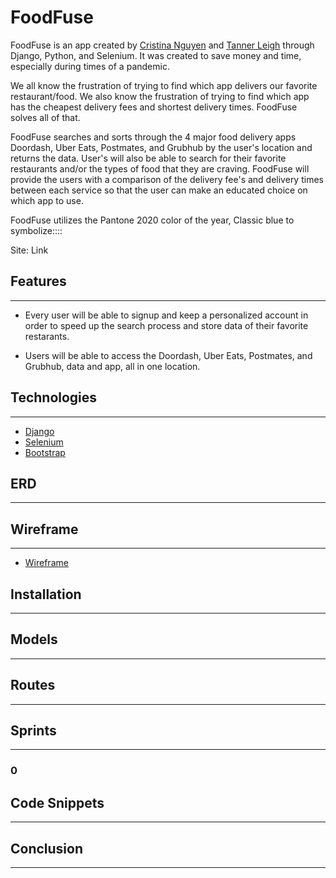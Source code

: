 # FoodFuse

FoodFuse is an app created by [Cristina Nguyen](https://github.com/crnguyen) and [Tanner Leigh](https://github.com/thleigh) through Django, Python, and Selenium. It was created to save money and time, especially during times of a pandemic.

We all know the frustration of trying to find which app delivers our favorite restaurant/food. We also know the frustration of trying to find which app has the cheapest delivery fees and shortest delivery times. FoodFuse solves all of that. 

FoodFuse searches and sorts through the 4 major food delivery apps Doordash, Uber Eats, Postmates, and Grubhub by the user's location and returns the data. User's will also be able to search for their favorite restaurants and/or the types of food that they are craving. FoodFuse will provide the users with a comparison of the delivery fee's and delivery times between each service so that the user can make an educated choice on which app to use.

FoodFuse utilizes the Pantone 2020 color of the year, Classic blue to symbolize::::

Site: Link

## Features
---
* Every user will be able to signup and keep a personalized account in order to speed up the search process and store data of their favorite restarants.

* Users will be able to access the Doordash, Uber Eats, Postmates, and Grubhub, data and app, all in one location.

## Technologies
---
* [Django](https://www.djangoproject.com/)
* [Selenium](https://www.selenium.dev/)
* [Bootstrap](https://getbootstrap.com/)

## ERD
---
## Wireframe
---
* [Wireframe](https://whimsical.com/8ZG1we7qiPufc8D7ZoJwhb)

## Installation
---

## Models
---

## Routes
---

## Sprints
---
### 0

## Code Snippets
---

## Conclusion
---